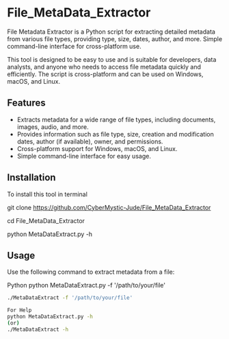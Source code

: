 # File_MetaData_Extractor
File Metadata Extractor is a Python script for extracting detailed metadata from various file types, providing type, size, dates, author, and more. Simple command-line interface for cross-platform use.

This tool is designed to be easy to use and is suitable for developers, data analysts, and anyone who needs to access file metadata quickly and efficiently. The script is cross-platform and can be used on Windows, macOS, and Linux.

## Features

- Extracts metadata for a wide range of file types, including documents, images, audio, and more.
- Provides information such as file type, size, creation and modification dates, author (if available), owner, and permissions.
- Cross-platform support for Windows, macOS, and Linux.
- Simple command-line interface for easy usage.

## Installation

To install this tool in terminal

  git clone https://github.com/CyberMystic-Jude/File_MetaData_Extractor
  
  cd File_MetaData_Extractor
  
  python MetaDataExtract.py -h

## Usage

Use the following command to extract metadata from a file:

Python
python MetaDataExtract.py -f '/path/to/your/file'

```bash
./MetaDataExtract -f '/path/to/your/file'

For Help
python MetaDataExtract.py -h
(or)
./MetaDataExtract -h


